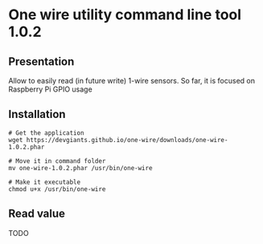 # One wire utility command line tool 1.0.2
## Presentation
Allow to easily read (in future write) 1-wire sensors. So far, it is focused on Raspberry Pi GPIO usage

## Installation

```
# Get the application
wget https://devgiants.github.io/one-wire/downloads/one-wire-1.0.2.phar

# Move it in command folder
mv one-wire-1.0.2.phar /usr/bin/one-wire

# Make it executable
chmod u+x /usr/bin/one-wire
```

## Read value

TODO